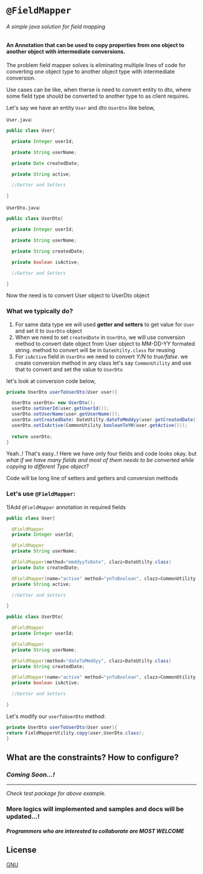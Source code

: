 # `@FieldMapper`
###### _A simple java solution for field mapping_
#### An Annotation that can be used to copy properties from one object to another object with intermediate conversions.


The problem field mapper solves is eliminating multiple lines of code for converting one object type to another object type with intermediate conversion.

Use cases can be like, when therse is need to convert entity to dto, where some field type should be converted to another type to as client requires.

Let's say we have an entity `User` and dto `UserDto` like below,

`User.java`:
```java
public class User{

  private Integer userId;

  private String userName;

  private Date createdDate;

  private String active;

  //Getter and Setters

}
```

`UserDto.java`:
```java
public class UserDto{

  private Integer userId;

  private String userName;

  private String createdDate;

  private boolean isActive;

  //Getter and Setters

}
```

Now the need is to convert User object to UserDto object

### What we typically do?

1) For same data type we will used  **getter and setters** to get value for `User` and set it to `UserDto` object
2) When we need to set `createdDate` in `UserDto`, we will use conversion method to convert date object from User object to MM-DD-YY formated string. method to convert will be in `DateUtilty.class` for reusing
3) For `isActive` field in `UserDto` we need to convert _Y/N_ to _true/false_. we create conversion method in any class let's say `CommonUtility` and use that to convert and set the value to `UserDto`

let's look at conversion code below,

```java
private UserDto userToUserDto(User user){

  UserDto userDto= new UserDto();
  userDto.setUserId(user.getUserId());
  userDto.setUserName(user.getUserName());
  userDto.setCreatedDate( DateUtilty.dateToMmddyy(user.getCreatedDate()));
  userDto.setIsActive(CommonUtility.booleanToYN(user.getActive()));
  
  return userDto;
}
```

Yeah..! That's easy..! Here we have only four fields and code looks okay. but _what if we have many fields and most of them needs to be converted while copying to different Type object?_

Code will be long line of setters and getters and conversion methods

### Let's use `@FieldMapper`:
1)Add `@FieldMapper` annotation in required fields

```java
public class User{

  @FieldMapper
  private Integer userId;

  @FieldMapper
  private String userName;

  @FieldMapper(method="mmddyyToDate", clazz=DateUtilty.class)
  private Date createdDate;

  @FieldMapper(name="active" method="ynToBoolean", clazz=CommonUtility.class)
  private String active;

  //Getter and Setters

}
```

```java
public class UserDto{

  @FieldMapper
  private Integer userId;

  @FieldMapper
  private String userName;

  @FieldMapper(method="dateToMmddyy", clazz=DateUtilty.class)
  private String createdDate;

  @FieldMapper(name="active" method="ynToBoolean", clazz=CommonUtility.class)
  private boolean isActive;

  //Getter and Setters

}
```
Let's modify our `userToUserDto` method:

```java
private UserDto userToUserDto(User user){
return FieldMapperUtility.copy(user,UserDto.class);
}
```
## What are the constraints? How to configure?
### **_Coming Soon...!_**

---
_Check test package for above example._

### More logics will implemented and samples and docs will be updated...! 

#### _Programmers who are interested to collaborate are MOST WELCOME_

## License
[GNU](https://www.gnu.org/licenses/gpl-3.0.en.html)
